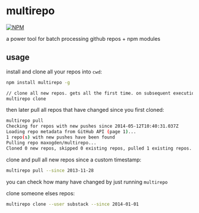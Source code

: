 # multirepo

[![NPM](https://nodei.co/npm/multirepo.png)](https://nodei.co/npm/multirepo/)

a power tool for batch processing github repos + npm modules

## usage

install and clone all your repos into `cwd`:

```sh
npm install multirepo -g

// clone all new repos. gets all the first time. on subsequent executions will only get new ones
multirepo clone
```

then later pull all repos that have changed since you first cloned:

```sh
multirepo pull
Checking for repos with new pushes since 2014-05-12T10:40:31.037Z
Loading repo metadata from GitHub API (page 1)...
1 repo(s) with new pushes have been found
Pulling repo maxogden/multirepo...
Cloned 0 new repos, skipped 0 existing repos, pulled 1 existing repos.
```

clone and pull all new repos since a custom timestamp:

```sh
multirepo pull --since 2013-11-28
```

you can check how many have changed by just running `multirepo`

clone someone elses repos:

```sh
multirepo clone --user substack --since 2014-01-01
```
